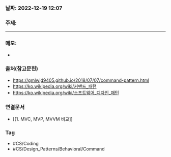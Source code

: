 ### 날짜: 2022-12-19 12:07

### 주제: 
---
### 메모: 
- 

### 출처(참고문헌) 
- https://gmlwjd9405.github.io/2018/07/07/command-pattern.html
- https://ko.wikipedia.org/wiki/커맨드_패턴
- https://ko.wikipedia.org/wiki/소프트웨어_디자인_패턴

### 연결문서 
- [[1. MVC, MVP, MVVM 비교]]
### Tag
- #CS/Coding 
- #CS/Design_Patterns/Behavioral/Command 